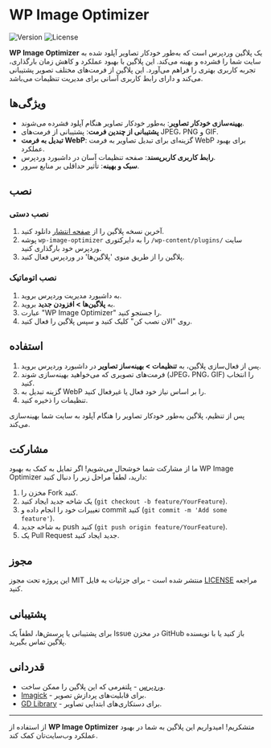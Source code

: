 # WP Image Optimizer

![Version](https://img.shields.io/badge/version-1.0-blue.svg) ![License](https://img.shields.io/badge/license-MIT-green.svg)

**WP Image Optimizer** یک پلاگین وردپرس است که به‌طور خودکار تصاویر آپلود شده به سایت شما را فشرده و بهینه می‌کند. این پلاگین با بهبود عملکرد و کاهش زمان بارگذاری، تجربه کاربری بهتری را فراهم می‌آورد. این پلاگین از فرمت‌های مختلف تصویر پشتیبانی می‌کند و دارای رابط کاربری آسانی برای مدیریت تنظیمات می‌باشد.

## ویژگی‌ها

- **بهینه‌سازی خودکار تصاویر**: به‌طور خودکار تصاویر هنگام آپلود فشرده می‌شوند.
- **پشتیبانی از چندین فرمت**: پشتیبانی از فرمت‌های JPEG، PNG و GIF.
- **تبدیل به فرمت WebP**: گزینه‌ای برای تبدیل تصاویر به فرمت WebP برای بهبود عملکرد.
- **رابط کاربری کاربرپسند**: صفحه تنظیمات آسان در داشبورد وردپرس.
- **سبک و بهینه**: تأثیر حداقلی بر منابع سرور.

## نصب

### نصب دستی

1. آخرین نسخه پلاگین را از [صفحه انتشار](https://github.com/Alirezaseyed/wp-image-optimizer/releases) دانلود کنید.
2. پوشه `wp-image-optimizer` را به دایرکتوری `/wp-content/plugins/` سایت وردپرس خود بارگذاری کنید.
3. پلاگین را از طریق منوی 'پلاگین‌ها' در وردپرس فعال کنید.

### نصب اتوماتیک

1. به داشبورد مدیریت وردپرس بروید.
2. به **پلاگین‌ها > افزودن جدید** بروید.
3. عبارت "WP Image Optimizer" را جستجو کنید.
4. روی "الان نصب کن" کلیک کنید و سپس پلاگین را فعال کنید.

## استفاده

1. پس از فعال‌سازی پلاگین، به **تنظیمات > بهینه‌ساز تصاویر** در داشبورد وردپرس بروید.
2. فرمت‌های تصویری که می‌خواهید بهینه‌سازی شوند (JPEG، PNG، GIF) را انتخاب کنید.
3. گزینه تبدیل به WebP را بر اساس نیاز خود فعال یا غیرفعال کنید.
4. تنظیمات را ذخیره کنید.

پس از تنظیم، پلاگین به‌طور خودکار تصاویر را هنگام آپلود به سایت شما بهینه‌سازی می‌کند.

## مشارکت

ما از مشارکت شما خوشحال می‌شویم! اگر تمایل به کمک به بهبود WP Image Optimizer دارید، لطفاً مراحل زیر را دنبال کنید:

1. مخزن را Fork کنید.
2. یک شاخه جدید ایجاد کنید (`git checkout -b feature/YourFeature`).
3. تغییرات خود را انجام داده و commit کنید (`git commit -m 'Add some feature'`).
4. به شاخه جدید push کنید (`git push origin feature/YourFeature`).
5. یک Pull Request جدید ایجاد کنید.

## مجوز

این پروژه تحت مجوز MIT منتشر شده است - برای جزئیات به فایل [LICENSE](LICENSE) مراجعه کنید.

## پشتیبانی

برای پشتیبانی یا پرسش‌ها، لطفاً یک Issue در مخزن GitHub باز کنید یا با نویسنده پلاگین تماس بگیرید.

## قدردانی

- [وردپرس](https://wordpress.org/) - پلتفرمی که این پلاگین را ممکن ساخت.
- [Imagick](https://www.php.net/manual/en/book.imagick.php) - برای قابلیت‌های پردازش تصویر.
- [GD Library](https://www.php.net/manual/en/book.image.php) - برای دستکاری‌های ابتدایی تصاویر.

---

از استفاده از **WP Image Optimizer** متشکریم! امیدواریم این پلاگین به شما در بهبود عملکرد وب‌سایت‌تان کمک کند.
